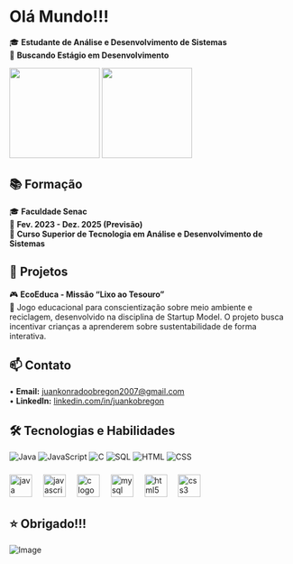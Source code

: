 #  Olá Mundo!!! 
🎓 **Estudante de Análise e Desenvolvimento de Sistemas**  
🚀 **Buscando Estágio em Desenvolvimento**  

<div>
  <img height="160em" src="https://github-readme-stats.vercel.app/api?username=juan-konrado&show_icons=true&theme=radical"/>
  <img height="160em" src="https://github-readme-stats.vercel.app/api/top-langs/?username=juan-konrado&layout=compact&theme=radical"/>
</div>



## 📚 Formação
🎓 **Faculdade Senac**  
📅 **Fev. 2023 - Dez. 2025 (Previsão)**  
📖 **Curso Superior de Tecnologia em Análise e Desenvolvimento de Sistemas**  

## 🚀 Projetos
🎮 **EcoEduca - Missão “Lixo ao Tesouro”**  
📌 Jogo educacional para conscientização sobre meio ambiente e reciclagem, desenvolvido na disciplina de Startup Model. O projeto busca incentivar crianças a aprenderem sobre sustentabilidade de forma interativa.  

## 📫 Contato
• **Email:** juankonradoobregon2007@gmail.com  
• **LinkedIn:** [linkedin.com/in/juankobregon](https://linkedin.com/in/juankobregon)  

## 🛠 Tecnologias e Habilidades

![Java](https://img.shields.io/badge/Java-%23ED8B00.svg?style=for-the-badge&logo=java&logoColor=white)
![JavaScript](https://img.shields.io/badge/JavaScript-%23F7DF1E.svg?style=for-the-badge&logo=javascript&logoColor=black)
![C](https://img.shields.io/badge/C-%2300599C.svg?style=for-the-badge&logo=c&logoColor=white)
![SQL](https://img.shields.io/badge/SQL-%2300758F.svg?style=for-the-badge&logo=sqlite&logoColor=white)
![HTML](https://img.shields.io/badge/HTML-%23E34F26.svg?style=for-the-badge&logo=html5&logoColor=white)
![CSS](https://img.shields.io/badge/CSS-%231572B6.svg?style=for-the-badge&logo=css3&logoColor=white)
###

<div align="left">
  <img src="https://cdn.jsdelivr.net/gh/devicons/devicon/icons/java/java-original.svg" height="40" alt="java logo"  />
  <img width="12" />
  <img src="https://cdn.jsdelivr.net/gh/devicons/devicon/icons/javascript/javascript-original.svg" height="40" alt="javascript logo"  />
  <img width="12" />
  <img src="https://cdn.jsdelivr.net/gh/devicons/devicon/icons/c/c-original.svg" height="40" alt="c logo"  />
  <img width="12" />
  <img src="https://cdn.jsdelivr.net/gh/devicons/devicon/icons/mysql/mysql-original.svg" height="40" alt="mysql logo"  />
  <img width="12" />
  <img src="https://cdn.jsdelivr.net/gh/devicons/devicon/icons/html5/html5-original.svg" height="40" alt="html5 logo"  />
  <img width="12" />
  <img src="https://cdn.jsdelivr.net/gh/devicons/devicon/icons/css3/css3-original.svg" height="40" alt="css3 logo"  />
</div>

###
## ⭐ Obrigado!!!

![Image](https://github.com/user-attachments/assets/9e5c8884-52c8-4753-8fb8-e69e472b5f5f)
 
